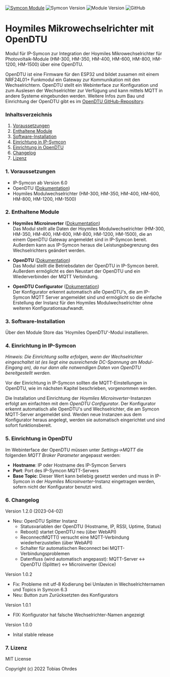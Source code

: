 [![Symcon Module](https://img.shields.io/badge/Symcon-PHPModul-blue.svg)](https://www.symcon.de/service/dokumentation/entwicklerbereich/sdk-tools/sdk-php/)
![Symcon Version](https://img.shields.io/badge/dynamic/json?color=blue&label=Symcon%20Version&prefix=%3E%3D&query=compatibility.version&url=https%3A%2F%2Fraw.githubusercontent.com%2Froastedelectrons%2FHoymilesOpenDTU%2Fmain%2Flibrary.json)
![Module Version](https://img.shields.io/badge/dynamic/json?color=green&label=Module%20Version&query=version&url=https%3A%2F%2Fraw.githubusercontent.com%2Froastedelectrons%2FHoymilesOpenDTU%2Fmain%2Flibrary.json)
![GitHub](https://img.shields.io/github/license/roastedelectrons/hoymilesopendtu)
 
# Hoymiles Mikrowechselrichter mit OpenDTU

Modul für IP-Symcon zur Integration der Hoymiles Mikrowechselrichter für Photovoltaik-Module (HM-300, HM-350, HM-400, HM-600, HM-800, HM-1200, HM-1500) über eine OpenDTU. 

OpenDTU ist eine Firmware für den ESP32 und bildet zusamen mit einem NRF24L01+ Funkmodul ein Gateway zur Kommunikation mit den Wechselrichtern. OpenDTU stellt ein Webinterface zur Konfiguration und zum Auslesen der Wechselrichter zur Verfügung und kann mittels MQTT in andere Systeme eingebunden werden. Weitere Infos zum Bau und Einrichtung der OpenDTU gibt es im  [OpenDTU GitHub-Repository](https://github.com/tbnobody/OpenDTU).

### Inhaltsverzeichnis

1. [Voraussetzungen](#1-voraussetzungen)
2. [Enthaltene Module](#2-enthaltene-module)
3. [Software-Installation](#3-software-installation)
4. [Einrichtung in IP-Symcon](#4-einrichtung-in-ip-symcon)
5. [Einrichtung in OpenDTU](#5-einrichtung-in-opendtu)
6. [Changelog](#6-changelog)
7. [Lizenz](#7-lizenz)


### 1. Voraussetzungen

- IP-Symcon ab Version 6.0
- OpenDTU ([Dokumentation](https://github.com/tbnobody/OpenDTU))
- Hoymiles Modulwechselrichter (HM-300, HM-350, HM-400, HM-600, HM-800, HM-1200, HM-1500)

### 2. Enthaltene Module

- __Hoymiles Microinverter__ ([Dokumentation](HoymilesMicroinverter))  
	Das Modul stellt alle Daten der Hoymiles Modulwechselrichter (HM-300, HM-350, HM-400, HM-600, HM-800, HM-1200, HM-1500), die an einem OpenDTU Gateway angemeldet sind in IP-Symcon bereit. Außerdem kann aus IP-Symcon heraus die Leistungsbegrenzung des Wechselrichters geändert werden.

- __OpenDTU__ ([Dokumentation](OpenDTU))  
	Das Modul stellt die Betriebsdaten der OpenDTU in IP-Symcon bereit. Außerdem ermöglicht es den Neustart der OpenDTU und ein Wiederverbinden der MQTT Verbindung.

- __OpenDTU Configurator__ ([Dokumentation](OpenDTUConfigurator))  
	Der Konfigurator erkennt automatisch alle OpenDTU's, die am IP-Symcon MQTT Server angemeldet sind und ermöglicht so die einfache Erstellung der Instanz für den Hoymiles Modulwechselrichter ohne weiteren Konfigurationsaufwandt.

### 3. Software-Installation

Über den Module Store das 'Hoymiles OpenDTU'-Modul installieren.

### 4. Einrichtung in IP-Symcon

*Hinweis: Die Einrichtung sollte erfolgen, wenn der Wechselrichter eingeschaltet ist (es liegt eine ausreichende DC-Spannung am Modul-Eingang an), da nur dann alle notwendigen Daten von OpenDTU bereitgestellt werden.*

Vor der Einrichtung in IP-Symcon sollten die MQTT-Einstellungen in OpenDTU, wie im nächsten Kapitel beschrieben, vorgenommen werden.

Die Installation und Einrichtung der *Hoymiles Microinverter*-Instanzen erfolgt am einfachten mit dem *OpenDTU Configurator*. Der Konfigurator erkennt automatisch alle OpenDTU's und Wechselrichter, die am Symcon MQTT-Server angemeldet sind. Werden neue Instanzen aus dem Konfigurator heraus angelegt, werden sie automatisch eingerichtet und sind sofort funktionsbereit.

### 5. Einrichtung in OpenDTU

Im Webinterface der OpenDTU müssen unter *Settings->MQTT* die folgenden *MQTT Broker Parameter* angepasst werden:
- **Hostname**: IP oder Hostname des IP-Symcon Servers
- **Port**: Port des IP-Symcon MQTT-Servers
- **Base Topic**: Dieser Wert kann beliebig gesetzt werden und muss in IP-Symcon in der *Hoymiles Microinverter*-Instanz eingetragen werden, sofern nicht der Konfigurator benutzt wird.

### 6. Changelog
Version 1.2.0 (2023-04-02)
* Neu: OpenDTU Splitter Instanz
	* Statusvariablen der OpenDTU (Hostname, IP, RSSI, Uptime, Status)
	* Reboot() startet OpenDTU neu (über WebAPI)
	* ReconnectMQTT() versucht eine MQTT-Verbindung wiederherzustellen (über WebAPI)
	* Schalter für automatischen Reconnect bei MQTT-Verbindungsproblemen
	* Datenfluss (wird automatisch angepasst): MQTT-Server <-> OpenDTU (Splitter) <-> Microinverter (Device)

Version 1.0.2
* Fix: Probleme mit utf-8 Kodierung bei Umlauten in Wechselrichternamen und Topics in Symcon 6.3
* Neu: Button zum Zurücksetzten des Konfigurators

Version 1.0.1
* FIX: Konfigurator hat falsche Wechselrichter-Namen angezeigt

Version 1.0.0 
* Inital stable release

### 7. Lizenz
MIT License

Copyright (c) 2022 Tobias Ohrdes

